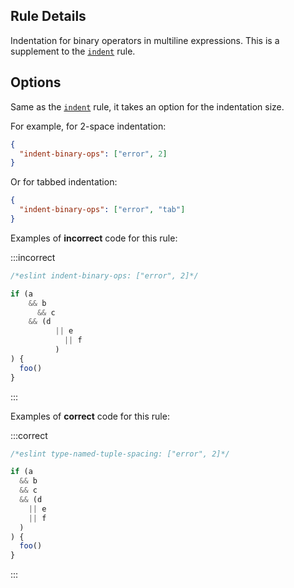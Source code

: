 ## Rule Details

Indentation for binary operators in multiline expressions.
This is a supplement to the [`indent`](https://eslint.style/rules/default/indent) rule.

## Options

Same as the [`indent`](https://eslint.style/rules/default/indent) rule, it takes an option for the indentation size.

For example, for 2-space indentation:

```json
{
  "indent-binary-ops": ["error", 2]
}
```

Or for tabbed indentation:

```json
{
  "indent-binary-ops": ["error", "tab"]
}
```

Examples of **incorrect** code for this rule:

:::incorrect

```ts
/*eslint indent-binary-ops: ["error", 2]*/

if (a
    && b
      && c
    && (d
          || e
            || f
          )
) {
  foo()
}
```

:::

Examples of **correct** code for this rule:

:::correct

```ts
/*eslint type-named-tuple-spacing: ["error", 2]*/

if (a
  && b
  && c
  && (d
    || e
    || f
  )
) {
  foo()
}
```

:::
